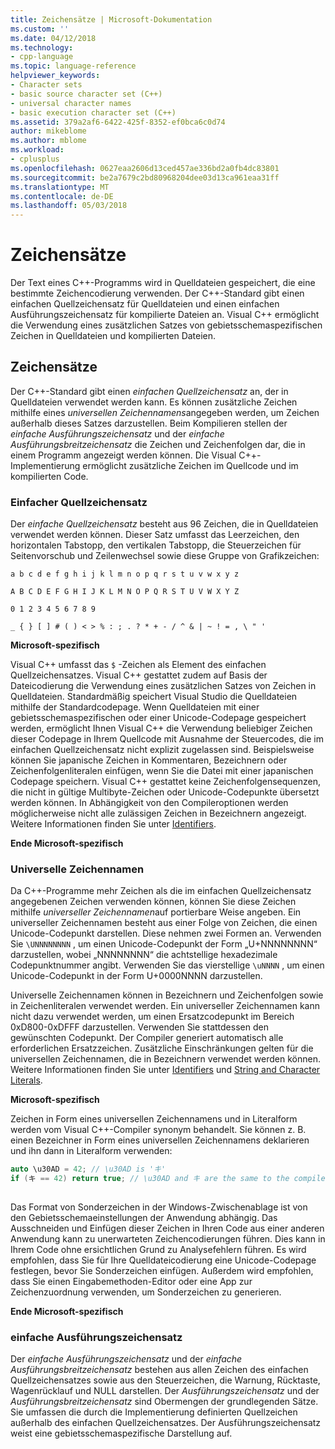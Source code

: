```yaml
---
title: Zeichensätze | Microsoft-Dokumentation
ms.custom: ''
ms.date: 04/12/2018
ms.technology:
- cpp-language
ms.topic: language-reference
helpviewer_keywords:
- Character sets
- basic source character set (C++)
- universal character names
- basic execution character set (C++)
ms.assetid: 379a2af6-6422-425f-8352-ef0bca6c0d74
author: mikeblome
ms.author: mblome
ms.workload:
- cplusplus
ms.openlocfilehash: 0627eaa2606d13ced457ae336bd2a0fb4dc83801
ms.sourcegitcommit: be2a7679c2bd80968204dee03d13ca961eaa31ff
ms.translationtype: MT
ms.contentlocale: de-DE
ms.lasthandoff: 05/03/2018
---
```

# <a name="character-sets"></a>Zeichensätze
Der Text eines C++-Programms wird in Quelldateien gespeichert, die eine bestimmte Zeichencodierung verwenden. Der C++-Standard gibt einen einfachen Quellzeichensatz für Quelldateien und einen einfachen Ausführungszeichensatz für kompilierte Dateien an. Visual C++ ermöglicht die Verwendung eines zusätzlichen Satzes von gebietsschemaspezifischen Zeichen in Quelldateien und kompilierten Dateien.  
  
## <a name="character-sets"></a>Zeichensätze  
 Der C++-Standard gibt einen *einfachen Quellzeichensatz* an, der in Quelldateien verwendet werden kann. Es können zusätzliche Zeichen mithilfe eines *universellen Zeichennamens*angegeben werden, um Zeichen außerhalb dieses Satzes darzustellen. Beim Kompilieren stellen der *einfache Ausführungszeichensatz* und der *einfache Ausführungsbreitzeichensatz* die Zeichen und Zeichenfolgen dar, die in einem Programm angezeigt werden können. Die Visual C++-Implementierung ermöglicht zusätzliche Zeichen im Quellcode und im kompilierten Code.  
  
### <a name="basic-source-character-set"></a>Einfacher Quellzeichensatz  
 Der *einfache Quellzeichensatz* besteht aus 96 Zeichen, die in Quelldateien verwendet werden können. Dieser Satz umfasst das Leerzeichen, den horizontalen Tabstopp, den vertikalen Tabstopp, die Steuerzeichen für Seitenvorschub und Zeilenwechsel sowie diese Gruppe von Grafikzeichen:  
  
 `a b c d e f g h i j k l m n o p q r s t u v w x y z`  
  
 `A B C D E F G H I J K L M N O P Q R S T U V W X Y Z`  
  
 `0 1 2 3 4 5 6 7 8 9`  
  
 `_ { } [ ] # ( ) < > % : ; . ? * + - / ^ & | ~ ! = , \ " '`  
  
 **Microsoft-spezifisch**  
  
 Visual C++ umfasst das `$` -Zeichen als Element des einfachen Quellzeichensatzes. Visual C++ gestattet zudem auf Basis der Dateicodierung die Verwendung eines zusätzlichen Satzes von Zeichen in Quelldateien. Standardmäßig speichert Visual Studio die Quelldateien mithilfe der Standardcodepage. Wenn Quelldateien mit einer gebietsschemaspezifischen oder einer Unicode-Codepage gespeichert werden, ermöglicht Ihnen Visual C++ die Verwendung beliebiger Zeichen dieser Codepage in Ihrem Quellcode mit Ausnahme der Steuercodes, die im einfachen Quellzeichensatz nicht explizit zugelassen sind. Beispielsweise können Sie japanische Zeichen in Kommentaren, Bezeichnern oder Zeichenfolgenliteralen einfügen, wenn Sie die Datei mit einer japanischen Codepage speichern. Visual C++ gestattet keine Zeichenfolgensequenzen, die nicht in gültige Multibyte-Zeichen oder Unicode-Codepunkte übersetzt werden können. In Abhängigkeit von den Compileroptionen werden möglicherweise nicht alle zulässigen Zeichen in Bezeichnern angezeigt. Weitere Informationen finden Sie unter [Identifiers](../cpp/identifiers-cpp.md).  
  
 **Ende Microsoft-spezifisch**  
  
### <a name="universal-character-names"></a>Universelle Zeichennamen  
 Da C++-Programme mehr Zeichen als die im einfachen Quellzeichensatz angegebenen Zeichen verwenden können, können Sie diese Zeichen mithilfe *universeller Zeichennamen*auf portierbare Weise angeben. Ein universeller Zeichennamen besteht aus einer Folge von Zeichen, die einen Unicode-Codepunkt darstellen.  Diese nehmen zwei Formen an. Verwenden Sie `\UNNNNNNNN` , um einen Unicode-Codepunkt der Form „U+NNNNNNNN“ darzustellen, wobei „NNNNNNNN“ die achtstellige hexadezimale Codepunktnummer angibt. Verwenden Sie das vierstellige `\uNNNN` , um einen Unicode-Codepunkt in der Form U+0000NNNN darzustellen.  
  
 Universelle Zeichennamen können in Bezeichnern und Zeichenfolgen sowie in Zeichenliteralen verwendet werden. Ein universeller Zeichennamen kann nicht dazu verwendet werden, um einen Ersatzcodepunkt im Bereich 0xD800-0xDFFF darzustellen. Verwenden Sie stattdessen den gewünschten Codepunkt. Der Compiler generiert automatisch alle erforderlichen Ersatzzeichen. Zusätzliche Einschränkungen gelten für die universellen Zeichennamen, die in Bezeichnern verwendet werden können. Weitere Informationen finden Sie unter [Identifiers](../cpp/identifiers-cpp.md) und [String and Character Literals](../cpp/string-and-character-literals-cpp.md).  
  
 **Microsoft-spezifisch**  
  
 Zeichen in Form eines universellen Zeichennamens und in Literalform werden vom Visual C++-Compiler synonym behandelt. Sie können z. B. einen Bezeichner in Form eines universellen Zeichennamens deklarieren und ihn dann in Literalform verwenden:  
  
```cpp  
auto \u30AD = 42; // \u30AD is 'キ'  
if (キ == 42) return true; // \u30AD and キ are the same to the compiler  
  
```  
  
 Das Format von Sonderzeichen in der Windows-Zwischenablage ist von den Gebietsschemaeinstellungen der Anwendung abhängig. Das Ausschneiden und Einfügen dieser Zeichen in Ihren Code aus einer anderen Anwendung kann zu unerwarteten Zeichencodierungen führen. Dies kann in Ihrem Code ohne ersichtlichen Grund zu Analysefehlern führen. Es wird empfohlen, dass Sie für Ihre Quelldateicodierung eine Unicode-Codepage festlegen, bevor Sie Sonderzeichen einfügen. Außerdem wird empfohlen, dass Sie einen Eingabemethoden-Editor oder eine App zur Zeichenzuordnung verwenden, um Sonderzeichen zu generieren.  
  
 **Ende Microsoft-spezifisch**  
  
### <a name="basic-execution-character-set"></a>einfache Ausführungszeichensatz  
 Der *einfache Ausführungszeichensatz* und der *einfache Ausführungsbreitzeichensatz* bestehen aus allen Zeichen des einfachen Quellzeichensatzes sowie aus den Steuerzeichen, die Warnung, Rücktaste, Wagenrücklauf und NULL darstellen.   Der *Ausführungszeichensatz* und der *Ausführungsbreitzeichensatz* sind Obermengen der grundlegenden Sätze. Sie umfassen die durch die Implementierung definierten Quellzeichen außerhalb des einfachen Quellzeichensatzes. Der Ausführungszeichensatz weist eine gebietsschemaspezifische Darstellung auf.
